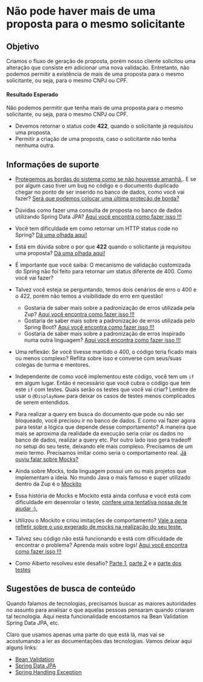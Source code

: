 # Não pode haver mais de uma proposta para o mesmo solicitante

## Objetivo

Criamos o fluxo de geração de proposta, porém nosso cliente solicitou uma alteração que consiste em adicionar uma nova 
validação. Entretanto, não podemos permitir a existência de mais de uma proposta para o mesmo solicitante, ou seja, para o mesmo 
CNPJ ou CPF.

#### Resultado Esperado

Não podemos permitir que tenha mais de uma proposta para o mesmo solicitante, ou seja, para o mesmo 
CNPJ ou CPF.

- Devemos retornar o status code **422**, quando o solicitante já requisitou uma proposta.
- Permitir a criação de uma proposta, caso o solicitante não tenha nenhuma outra.

## Informações de suporte

* [Protegemos as bordas do sistema como se não houvesse amanhã.](../informacao_suporte/protegemos-as-bordas.md). E se por algum caso tiver um bug no código e o documento duplicado chegar no ponto de ser inserido no banco de dados, como você vai fazer? [Será que podemos colocar uma última proteção de borda?](../informacao_suporte/banco-dados-eh-borda.md)

* Dúvidas como fazer uma consulta de proposta no banco de dados utilizando Spring Data JPA?  [Aqui você encontra como fazer isso !!!](../informacao_suporte/spring-data-query-methods.md)

* Você tem dificuldade em como retornar um HTTP status code no Spring? [Dá uma olhada aqui!](../informacao_suporte/spring-response-entity.md)

* Está em dúvida sobre o por que **422** quando o solicitante já requisitou uma proposta? [Dá uma olhada aqui!](../informacao_suporte/rest-422.md)

* É importante que você saiba: O mecanismo de validação customizada do Spring não foi feito para retornar um status diferente de 400. Como você vai fazer?

* Talvez você esteja se perguntando, temos dois cenários de erro o 400 e o 422, porém não temos a visibilidade do erro em questão! 

    * Gostaria de saber mais sobre a padronização de erros utilizada pela Zup? [Aqui você encontra como fazer isso !!!](../informacao_suporte/error-zup.md)
    * Gostaria de saber mais sobre a padronização de erros utilizada pelo Spring Boot? [Aqui você encontra como fazer isso !!!](../informacao_suporte/error-spring.md)
    * Gostaria de saber mais sobre a padronização de erros inspirado numa outra linguagem? [Aqui você encontra como fazer isso !!!](../informacao_suporte/error-object-oriented.md)

* Uma reflexão: Se você tivesse mantido o 400, o código teria ficado mais ou menos complexo? Reflita sobre isso e converse com seus/suas colegas de turma e mentores.

* Independente de como você implementou este código, você tem um ```if``` em algum lugar. Então é necessário que você cubra o código que tem este ```if``` com testes. Quais serão os testes que você vai criar? Lembre de usar o ```@DisplayName``` para deixar os casos de testes menos complicados de serem entendidos.

* Para realizar a query em busca do documento que pode ou não ser bloqueado, você precisou ir no banco de dados. E como vai fazer agora para testar a lógica que depende desse comportamento? A maneira que mais se aproxima da realidade da execução seria criar os dados no banco de dados, realizar a query etc. Por outro lado isso gera tradeoff no setup do seu teste, deixando ele mais complexo. Precisamos de um meio termo. Precisamos imitar como seria o comportamento real. [Já ouviu falar sobre Mocks?](https://en.wikipedia.org/wiki/Mock_object#:~:text=In%20object%2Doriented%20programming%2C%20mock,of%20a%20software%20testing%20initiative.&text=The%20technique%20is%20also%20applicable%20in%20generic%20programming.) 

* Ainda sobre Mocks, toda linguagem possui um ou mais projetos que implementam a ideia. No mundo Java o mais famoso e super utilizado dentro da Zup é o [Mockito](https://site.mockito.org/)

* Essa história de Mocks e Mockito está ainda confusa e você está com dificuldade em desenrolar o teste, [confere uma tentativa nossa de te ajudar :).](../informacao_suporte/mocks-mockito.md)

* Utilizou o Mockito e criou imitações de comportamento? [Vale a pena refletir sobre o uso exgerado de mocks na realização do seu teste.](../informacao_suporte/cuidado-exagero-mocks.md)

* Talvez seu código não está funcionando e está com dificuldade de encontrar o problema? Aprenda mais sobre logs! [Aqui você encontra como fazer isso !!!](../informacao_suporte/spring-logging.md)

* Como Alberto resolveu este desafio? [Parte 1](https://github.com/albertotavareszup/nosso-cartao-v2/blob/bloqueia-documento-duplicado/src/main/java/br/com/zup/nossocartao/novaproposta/CriaNovaPropostaController.java), [parte 2](https://github.com/albertotavareszup/nosso-cartao-v2/blob/bloqueia-documento-duplicado/src/main/java/br/com/zup/nossocartao/novaproposta/BloqueiaDocumentoIgualValidator.java) e a [parte dos testes](https://github.com/albertotavareszup/nosso-cartao-v2/blob/bloqueia-documento-duplicado/src/test/java/br/com/zup/nossocartao/novaproposta/CriaNovaPropostaControllerTest.java)

## Sugestões de busca de conteúdo

Quando falamos de tecnologias, precisamos buscar as maiores autoridades no assunto para analisar o que aquelas pessoas 
pensaram quando criaram tal tecnologia. Aqui nesta funcionalidade encostamos na Bean Validation Spring Data JPA, etc. 

Claro que usamos apenas uma parte do que está lá, mas vai se acostumando a ler as documentações das tecnologias. 
Vamos deixar aqui alguns links:

* [Bean Validation](https://beanvalidation.org/)
* [Spring Data JPA](https://spring.io/projects/spring-data-jpa)
* [Spring Handling Exception](https://spring.io/blog/2013/11/01/exception-handling-in-spring-mvc)
